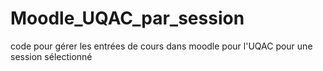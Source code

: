 # Moodle_UQAC_par_session
code pour gérer les entrées de cours dans moodle pour l'UQAC pour une session sélectionné

